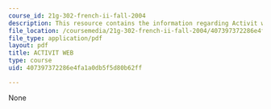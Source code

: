 ```yaml
---
course_id: 21g-302-french-ii-fall-2004
description: This resource contains the information regarding Activit web.
file_location: /coursemedia/21g-302-french-ii-fall-2004/407397372286e4fa1a0db5f5d80b62ff_MIT21G_302_F04_web_Q.pdf
file_type: application/pdf
layout: pdf
title: ACTIVIT WEB
type: course
uid: 407397372286e4fa1a0db5f5d80b62ff

---
```

None